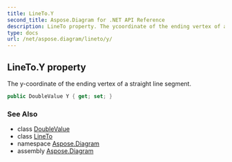 ```yaml
---
title: LineTo.Y
second_title: Aspose.Diagram for .NET API Reference
description: LineTo property. The ycoordinate of the ending vertex of a straight line segment
type: docs
url: /net/aspose.diagram/lineto/y/
---
```

## LineTo.Y property

The y-coordinate of the ending vertex of a straight line segment.

```csharp
public DoubleValue Y { get; set; }
```

### See Also

* class [DoubleValue](../../doublevalue/)
* class [LineTo](../)
* namespace [Aspose.Diagram](../../lineto/)
* assembly [Aspose.Diagram](../../../)



